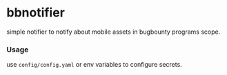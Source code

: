 # bbnotifier
simple notifier to notify about mobile assets in bugbounty programs scope.

### Usage

use `config/config.yaml` or env variables to configure secrets.